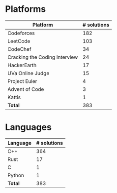 # Platforms
Platform | # solutions
-------- | -----------
Codeforces | 182
LeetCode | 103
CodeChef | 34
Cracking the Coding Interview | 24
HackerEarth | 17
UVa Online Judge | 15
Project Euler | 4
Advent of Code | 3
Kattis | 1
**Total** | 383

# Languages
Language | # solutions
-------- | -----------
C++ | 364
Rust | 17
C | 1
Python | 1
**Total** | 383

